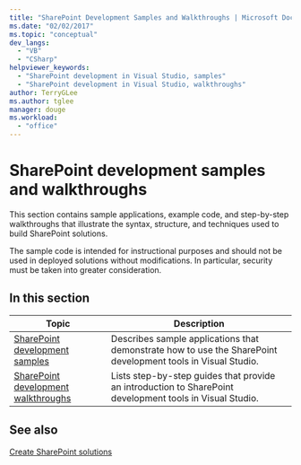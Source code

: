 ```yaml
---
title: "SharePoint Development Samples and Walkthroughs | Microsoft Docs"
ms.date: "02/02/2017"
ms.topic: "conceptual"
dev_langs: 
  - "VB"
  - "CSharp"
helpviewer_keywords: 
  - "SharePoint development in Visual Studio, samples"
  - "SharePoint development in Visual Studio, walkthroughs"
author: TerryGLee
ms.author: tglee
manager: douge
ms.workload: 
  - "office"
---
```

# SharePoint development samples and walkthroughs
  This section contains sample applications, example code, and step-by-step walkthroughs that illustrate the syntax, structure, and techniques used to build SharePoint solutions.  
  
 The sample code is intended for instructional purposes and should not be used in deployed solutions without modifications. In particular, security must be taken into greater consideration.  
  
## In this section
  
|Topic|Description|  
|-----------|-----------------|  
|[SharePoint development samples](../sharepoint/sharepoint-development-samples.md)|Describes sample applications that demonstrate how to use the SharePoint development tools in Visual Studio.|  
|[SharePoint development walkthroughs](../sharepoint/sharepoint-development-walkthroughs.md)|Lists step-by-step guides that provide an introduction to SharePoint development tools in Visual Studio.|  
  
## See also
 [Create SharePoint solutions](../sharepoint/create-sharepoint-solutions.md)  
